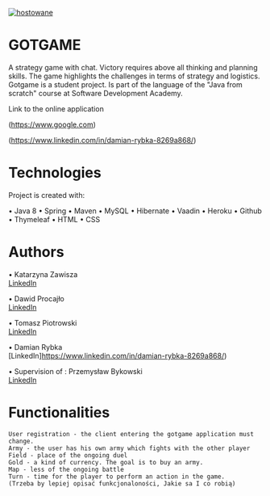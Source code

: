 <a href=https://zapodaj.net/578f1ba5eca78.jpg.html><img src=https://zapodaj.net/images/578f1ba5eca78.jpg alt=hostowane przez Zapodaj.net /></a>


# GOTGAME

A strategy game with chat. Victory requires above all thinking and planning skills. 
The game highlights the challenges in terms of strategy and logistics. Gotgame is a student project. 
Is part of the language of the "Java from scratch" course at Software Development Academy.

Link to the online application

   (https://www.google.com)
   
   (https://www.linkedin.com/in/damian-rybka-8269a868/)

# Technologies

 Project is created with:
    
  • Java 8
  •	Spring
  •	Maven
  •	MySQL
  •	Hibernate
  •	Vaadin
  •	Heroku
  •	Github
  •	Thymeleaf
  •	HTML
  •	CSS
    

# Authors

   •	Katarzyna Zawisza   
   [LinkedIn](https://www.linkedin.com/in/katarzyna-zawisza-18998bba/)  
   
   •	Dawid Procajło               
   [LinkedIn](https://www.linkedin.com/in/dawid-procaj%C5%82o-a76697168/)
  
   •	Tomasz Piotrowski           
   [LinkedIn](https://www.linkedin.com/in/tomasz-piotrowski-088872156/)
   
   •  Damian Rybka                 
   [LinkedIn]https://www.linkedin.com/in/damian-rybka-8269a868/)
   
     
   •	Supervision of : Przemysław Bykowski   
   [LinkedIn](https://www.linkedin.com/in/przemyslaw-bykowski/)      


# Functionalities

    User registration - the client entering the gotgame application must change.
    Army - the user has his own army which fights with the other player
    Field - place of the ongoing duel
    Gold - a kind of currency. The goal is to buy an army.
    Map - less of the ongoing battle
    Turn - time for the player to perform an action in the game.
    (Trzeba by lepiej opisać funkcjonaloności, Jakie sa I co robią)



